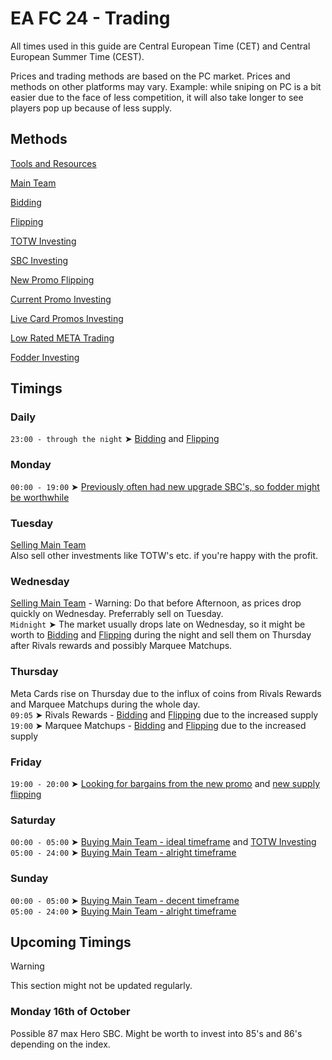 # EA FC 24 - Trading
All times used in this guide are Central European Time (CET) and Central European Summer Time (CEST).

Prices and trading methods are based on the PC market. Prices and methods on other platforms may vary. Example: while sniping on PC is a bit easier due to the face of less competition, it will also take longer to see players pop up because of less supply.

## Methods
[Tools and Resources](tools-and-resources.md)

[Main Team](main-team.md)

[Bidding](bidding.md)

[Flipping](flipping.md)

[TOTW Investing](totw-investing.md)

[SBC Investing](sbc-investing.md)

[New Promo Flipping](new-promo-flipping.md)

[Current Promo Investing](current-promo-investing.md)

[Live Card Promos Investing](live-card-promos-investing.md)

[Low Rated META Trading](low-rated-meta-trading.md)

[Fodder Investing](fodder-investing.md)

## Timings
### Daily
`23:00 - through the night` ➤ [Bidding](bidding.md) and [Flipping](flipping.md)

### Monday
`00:00 - 19:00` ➤ [Previously often had new upgrade SBC's, so fodder might be worthwhile](fodder-investing.md)

### Tuesday
[Selling Main Team](main-team.md)<br/>
Also sell other investments like TOTW's etc. if you're happy with the profit.

### Wednesday
[Selling Main Team](main-team.md) - Warning: Do that before Afternoon, as prices drop quickly on Wednesday. Preferrably sell on Tuesday.<br/>
`Midnight` ➤ The market usually drops late on Wednesday, so it might be worth to [Bidding](bidding.md) and [Flipping](flipping.md) during the night and sell them on Thursday after Rivals rewards and possibly Marquee Matchups.

### Thursday
Meta Cards rise on Thursday due to the influx of coins from Rivals Rewards and Marquee Matchups during the whole day.<br/>
`09:05` ➤ Rivals Rewards - [Bidding](bidding.md) and [Flipping](flipping.md) due to the increased supply<br/>
`19:00` ➤ Marquee Matchups - [Bidding](bidding.md) and [Flipping](flipping.md) due to the increased supply

### Friday
`19:00 - 20:00` ➤ [Looking for bargains from the new promo](new-promo-flipping.md) and [new supply flipping](new-supply-flipping.md)

### Saturday
`00:00 - 05:00` ➤ [Buying Main Team - ideal timeframe](main-team.md) and [TOTW Investing](totw-investing.md)<br/>
`05:00 - 24:00` ➤ [Buying Main Team - alright timeframe](main-team.md)

### Sunday
`00:00 - 05:00` ➤ [Buying Main Team - decent timeframe](main-team.md)<br/>
`05:00 - 24:00` ➤ [Buying Main Team - alright timeframe](main-team.md)


## Upcoming Timings
> [!WARNING]
> This section might not be updated regularly.

### Monday 16th of October
Possible 87 max Hero SBC. Might be worth to invest into 85's and 86's depending on the index.